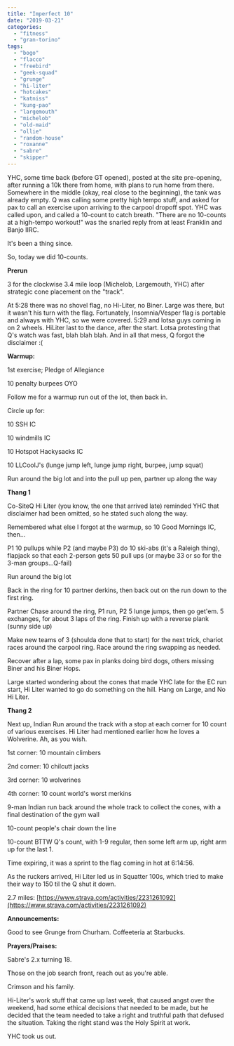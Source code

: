 ```yaml
---
title: "Imperfect 10"
date: "2019-03-21"
categories: 
  - "fitness"
  - "gran-torino"
tags: 
  - "bogo"
  - "flacco"
  - "freebird"
  - "geek-squad"
  - "grunge"
  - "hi-liter"
  - "hotcakes"
  - "katniss"
  - "kung-pao"
  - "largemouth"
  - "michelob"
  - "old-maid"
  - "ollie"
  - "random-house"
  - "roxanne"
  - "sabre"
  - "skipper"
---
```


YHC, some time back (before GT opened), posted at the site pre-opening, after running a 10k there from home, with plans to run home from there. Somewhere in the middle (okay, real close to the beginning), the tank was already empty. Q was calling some pretty high tempo stuff, and asked for pax to call an exercise upon arriving to the carpool dropoff spot. YHC was called upon, and called a 10-count to catch breath. "There are no 10-counts at a high-tempo workout!" was the snarled reply from at least Franklin and Banjo IIRC.

It's been a thing since.

So, today we did 10-counts.

**Prerun**

3 for the clockwise 3.4 mile loop (Michelob, Largemouth, YHC) after strategic cone placement on the "track".

At 5:28 there was no shovel flag, no Hi-Liter, no Biner. Large was there, but it wasn't his turn with the flag. Fortunately, Insomnia/Vesper flag is portable and always with YHC, so we were covered. 5:29 and lotsa guys coming in on 2 wheels. HiLiter last to the dance, after the start. Lotsa protesting that Q's watch was fast, blah blah blah. And in all that mess, Q forgot the disclaimer :(

**Warmup:**

1st exercise; Pledge of Allegiance

10 penalty burpees OYO

Follow me for a warmup run out of the lot, then back in.

Circle up for:

10 SSH IC

10 windmills IC

10 Hotspot Hackysacks IC

10 LLCoolJ's (lunge jump left, lunge jump right, burpee, jump squat)

Run around the big lot and into the pull up pen, partner up along the way

**Thang 1**

Co-SiteQ Hi Liter (you know, the one that arrived late) reminded YHC that disclaimer had been omitted, so he stated such along the way.

Remembered what else I forgot at the warmup, so 10 Good Mornings IC, then...

P1 10 pullups while P2 (and maybe P3) do 10 ski-abs (it's a Raleigh thing), flapjack so that each 2-person gets 50 pull ups (or maybe 33 or so for the 3-man groups...Q-fail)

Run around the big lot

Back in the ring for 10 partner derkins, then back out on the run down to the first ring.

Partner Chase around the ring, P1 run, P2 5 lunge jumps, then go get'em. 5 exchanges, for about 3 laps of the ring. Finish up with a reverse plank (sunny side up)

Make new teams of 3 (shoulda done that to start) for the next trick, chariot races around the carpool ring. Race around the ring swapping as needed.

Recover after a lap, some pax in planks doing bird dogs, others missing Biner and his Biner Hops.

Large started wondering about the cones that made YHC late for the EC run start, Hi Liter wanted to go do something on the hill. Hang on Large, and No Hi Liter.

**Thang 2**

Next up, Indian Run around the track with a stop at each corner for 10 count of various exercises. Hi Liter had mentioned earlier how he loves a Wolverine. Ah, as you wish.

1st corner: 10 mountain climbers

2nd corner: 10 chilcutt jacks

3rd corner: 10 wolverines

4th corner: 10 count world's worst merkins

9-man Indian run back around the whole track to collect the cones, with a final destination of the gym wall

10-count people's chair down the line

10-count BTTW Q's count, with 1-9 regular, then some left arm up, right arm up for the last 1.

Time expiring, it was a sprint to the flag coming in hot at 6:14:56.

As the ruckers arrived, Hi Liter led us in Squatter 100s, which tried to make their way to 150 til the Q shut it down.

2.7 miles: [https://www.strava.com/activities/2231261092](https://www.strava.com/activities/2231261092)

**Announcements:**

Good to see Grunge from Churham. Coffeeteria at Starbucks.

**Prayers/Praises:**

Sabre's 2.x turning 18.

Those on the job search front, reach out as you're able.

Crimson and his family.

Hi-Liter's work stuff that came up last week, that caused angst over the weekend, had some ethical decisions that needed to be made, but he decided that the team needed to take a right and truthful path that defused the situation. Taking the right stand was the Holy Spirit at work.

YHC took us out.
